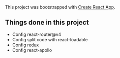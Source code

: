 This project was bootstrapped with [Create React App](https://github.com/facebookincubator/create-react-app).

## Things done in this project
* Config react-router@v4
* Config split code with react-loadable
* Config redux
* Config react-apollo
